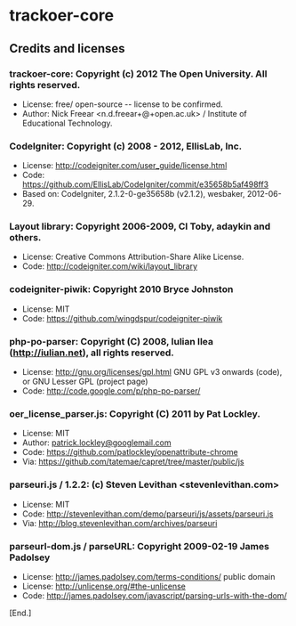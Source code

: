 # trackoer-core
## Credits and licenses


### trackoer-core: Copyright (c) 2012 The Open University. All rights reserved.
* License: free/ open-source -- license to be confirmed.
* Author: Nick Freear <n.d.freear+@+open.ac.uk> / Institute of Educational Technology.


### CodeIgniter: Copyright (c) 2008 - 2012, EllisLab, Inc.
* License: <http://codeigniter.com/user_guide/license.html>
* Code: <https://github.com/EllisLab/CodeIgniter/commit/e35658b5af498ff3>
* Based on: CodeIgniter, 2.1.2-0-ge35658b (v2.1.2), wesbaker, 2012-06-29.

### Layout library: Copyright 2006-2009, CI Toby, adaykin and others.
* License: Creative Commons Attribution-Share Alike License.
* Code: <http://codeigniter.com/wiki/layout_library>

### codeigniter-piwik: Copyright 2010 Bryce Johnston
* License: MIT
* Code: <https://github.com/wingdspur/codeigniter-piwik>

### php-po-parser: Copyright (C) 2008, Iulian Ilea (http://iulian.net), all rights reserved.
* License: <http://gnu.org/licenses/gpl.html> GNU GPL v3 onwards (code), or GNU Lesser GPL (project page)
* Code: <http://code.google.com/p/php-po-parser/>

### oer_license_parser.js: Copyright (C) 2011 by Pat Lockley.
* License: MIT
* Author: <patrick.lockley@googlemail.com>
* Code: <https://github.com/patlockley/openattribute-chrome>
* Via:  <https://github.com/tatemae/capret/tree/master/public/js>

### parseuri.js / 1.2.2: (c) Steven Levithan <stevenlevithan.com>
* License: MIT
* Code: <http://stevenlevithan.com/demo/parseuri/js/assets/parseuri.js>
* Via:  <http://blog.stevenlevithan.com/archives/parseuri>

### parseurl-dom.js / parseURL: Copyright 2009-02-19 James Padolsey
* License: <http://james.padolsey.com/terms-conditions/> public domain
* License: <http://unlicense.org/#the-unlicense>
* Code: <http://james.padolsey.com/javascript/parsing-urls-with-the-dom/>


[End.]
